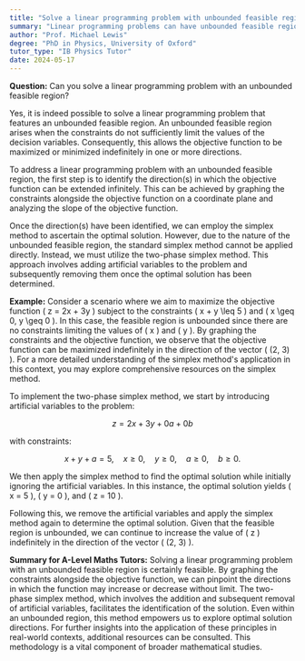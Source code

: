```yaml
---
title: "Solve a linear programming problem with unbounded feasible region"
summary: "Linear programming problems can have unbounded feasible regions, meaning solutions can extend indefinitely. However, such problems may still have optimal solutions depending on the objective function's direction and constraints."
author: "Prof. Michael Lewis"
degree: "PhD in Physics, University of Oxford"
tutor_type: "IB Physics Tutor"
date: 2024-05-17
---
```


**Question:** Can you solve a linear programming problem with an unbounded feasible region?

Yes, it is indeed possible to solve a linear programming problem that features an unbounded feasible region. An unbounded feasible region arises when the constraints do not sufficiently limit the values of the decision variables. Consequently, this allows the objective function to be maximized or minimized indefinitely in one or more directions.

To address a linear programming problem with an unbounded feasible region, the first step is to identify the direction(s) in which the objective function can be extended infinitely. This can be achieved by graphing the constraints alongside the objective function on a coordinate plane and analyzing the slope of the objective function.

Once the direction(s) have been identified, we can employ the simplex method to ascertain the optimal solution. However, due to the nature of the unbounded feasible region, the standard simplex method cannot be applied directly. Instead, we must utilize the two-phase simplex method. This approach involves adding artificial variables to the problem and subsequently removing them once the optimal solution has been determined.

**Example:** Consider a scenario where we aim to maximize the objective function \( z = 2x + 3y \) subject to the constraints \( x + y \leq 5 \) and \( x \geq 0, y \geq 0 \). In this case, the feasible region is unbounded since there are no constraints limiting the values of \( x \) and \( y \). By graphing the constraints and the objective function, we observe that the objective function can be maximized indefinitely in the direction of the vector \( (2, 3) \). For a more detailed understanding of the simplex method's application in this context, you may explore comprehensive resources on the simplex method.

To implement the two-phase simplex method, we start by introducing artificial variables to the problem: 

$$ 
z = 2x + 3y + 0a + 0b 
$$ 

with constraints: 

$$ 
x + y + a = 5, \quad x \geq 0, \quad y \geq 0, \quad a \geq 0, \quad b \geq 0. 
$$ 

We then apply the simplex method to find the optimal solution while initially ignoring the artificial variables. In this instance, the optimal solution yields \( x = 5 \), \( y = 0 \), and \( z = 10 \).

Following this, we remove the artificial variables and apply the simplex method again to determine the optimal solution. Given that the feasible region is unbounded, we can continue to increase the value of \( z \) indefinitely in the direction of the vector \( (2, 3) \).

**Summary for A-Level Maths Tutors:** Solving a linear programming problem with an unbounded feasible region is certainly feasible. By graphing the constraints alongside the objective function, we can pinpoint the directions in which the function may increase or decrease without limit. The two-phase simplex method, which involves the addition and subsequent removal of artificial variables, facilitates the identification of the solution. Even within an unbounded region, this method empowers us to explore optimal solution directions. For further insights into the application of these principles in real-world contexts, additional resources can be consulted. This methodology is a vital component of broader mathematical studies.
    